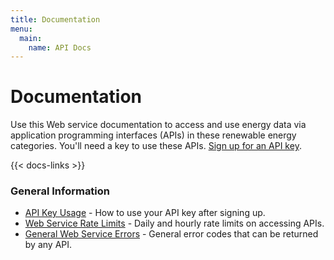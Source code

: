 ```yaml
---
title: Documentation
menu:
  main:
    name: API Docs
---
```


# Documentation

Use this Web service documentation to access and use energy data via application programming interfaces (APIs) in these renewable energy categories. You'll need a key to use these APIs. [Sign up for an API key](/signup).

{{< docs-links >}}

### General Information

- [API Key Usage](/docs/api-key/) - How to use your API key after signing up.
- [Web Service Rate Limits](/docs/rate-limits/) - Daily and hourly rate limits on accessing APIs.
- [General Web Service Errors](/docs/errors/) - General error codes that can be returned by any API.
